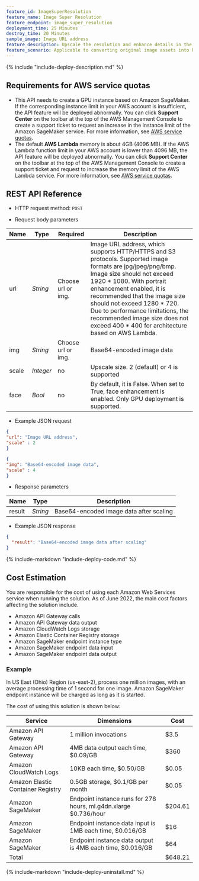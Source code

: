 ```yaml
---
feature_id: ImageSuperResolution
feature_name: Image Super Resolution
feature_endpoint: image_super_resolution
deployment_time: 25 Minutes
destroy_time: 20 Minutes
sample_image: Image URL address
feature_description: Upscale the resolution and enhance details in the images.
feature_scenario: Applicable to converting original image assets into high resolution images.
---
```


{%
  include "include-deploy-description.md"
%}

## Requirements for AWS service quotas

- This API needs to create a GPU instance based on Amazon SageMaker. If the corresponding instance limit in your AWS account is insufficient, the API feature will be deployed abnormally. You can click **Support Center** on the toolbar at the top of the AWS Management Console to create a support ticket to request an increase in the instance limit of the Amazon SageMaker service. For more information, see [AWS service quotas](https://docs.aws.amazon.com/general/latest/gr/aws_service_limits.html).
- The default **AWS Lambda** memory is about 4GB (4096 MB). If the AWS Lambda function limit in your AWS account is lower than 4096 MB, the API feature will be deployed abnormally. You can click **Support Center** on the toolbar at the top of the AWS Management Console to create a support ticket and request to increase the memory limit of the AWS Lambda service. For more information, see [AWS service quotas](https://docs.aws.amazon.com/general/latest/gr/aws_service_limits.html).


## REST API Reference

- HTTP request method: `POST`

- Request body parameters

| **Name**  | **Type**  | **Required** |  **Description**  |
|----------|-----------|------------|------------|
| url | *String* |Choose url or img.|Image URL address, which supports HTTP/HTTPS and S3 protocols. Supported image formats are jpg/jpeg/png/bmp. Image size should not exceed 1920 * 1080. With portrait enhancement enabled, it is recommended that the image size should not exceed 1280 * 720. Due to performance limitations, the recommended image size does not exceed 400 * 400 for architecture based on AWS Lambda.|
| img | *String* |Choose url or img.|Base64-encoded image data|
|scale     |*Integer*    |no|Upscale size. 2 (default) or 4 is supported|
|face      |*Bool*       |no|By default, it is False. When set to True, face enhancement is enabled. Only GPU deployment is supported.|

- Example JSON request

``` json
{
"url": "Image URL address",
"scale" : 2
}
```

``` json
{
"img": "Base64-encoded image data",
"scale" : 4
}
```

- Response parameters

| **Name** | **Type** | **Description**  |
|----------|-----------|------------|
|result    |*String*   |Base64-encoded image data after scaling|

- Example JSON response

``` json
{
  "result": "Base64-encoded image data after scaling"
}
```

{%
  include-markdown "include-deploy-code.md"
%}

## Cost Estimation 

You are responsible for the cost of using each Amazon Web Services service when running the solution. As of June 2022, the main cost factors affecting the solution include.

- Amazon API Gateway calls
- Amazon API Gateway data output
- Amazon CloudWatch Logs storage
- Amazon Elastic Container Registry storage
- Amazon SageMaker endpoint instance type
- Amazon SageMaker endpoint data input
- Amazon SageMaker endpoint data output

### Example

In US East (Ohio) Region (us-east-2), process one million images, with an average processing time of 1 second for one image. Amazon SageMaker endpoint instance will be charged as long as it is started.

The cost of using this solution is shown below:

| Service                                 | Dimensions                                 | Cost      |
|-------------------------------------|------------------------------------|---------|
| Amazon API Gateway                | 1 million invocations                                | $3.5    |
| Amazon API Gateway              | 4MB data output each time, $0.09/GB                 | $360    |
| Amazon CloudWatch Logs              | 10KB each time, $0.50/GB                    | $0.05   |
| Amazon Elastic Container Registry | 0.5GB storage, $0.1/GB per month                    | $0.05   |
| Amazon SageMaker           | Endpoint instance runs for 278 hours, ml.g4dn.xlarge $0.736/hour | $204.61  |
| Amazon SageMaker          | Endpoint instance data input is 1MB each time, $0.016/GB                 | $16     |
| Amazon SageMaker         | Endpoint instance data output is 4MB each time, $0.016/GB                 | $64     |
| Total                                  |   | $648.21 |


{%
  include-markdown "include-deploy-uninstall.md"
%}
